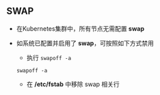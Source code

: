 ## SWAP

- 在Kubernetes集群中，所有节点无需配置 **swap**

- 如系统已配置并启用了 **swap**，可按照如下方式禁用

  - 执行 ``swapoff -a``

  ```shell
  swapoff -a
  ```

  

  - 在 **/etc/fstab** 中移除 swap 相关行

